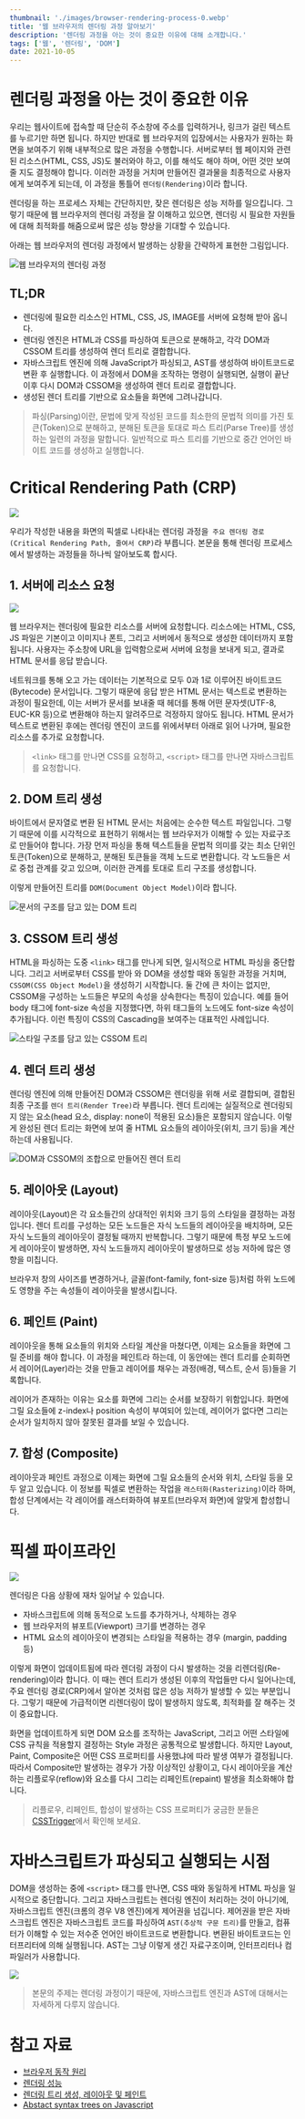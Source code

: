 ```yaml
---
thumbnail: './images/browser-rendering-process-0.webp'
title: '웹 브라우저의 렌더링 과정 알아보기'
description: '렌더링 과정을 아는 것이 중요한 이유에 대해 소개합니다.'
tags: ['웹', '렌더링', 'DOM']
date: 2021-10-05
---
```


# 렌더링 과정을 아는 것이 중요한 이유

우리는 웹사이트에 접속할 때 단순히 주소창에 주소를 입력하거나, 링크가 걸린 텍스트를 누르기만 하면 됩니다. 하지만 반대로 웹 브라우저의 입장에서는 사용자가 원하는 화면을 보여주기 위해 내부적으로 많은 과정을 수행합니다. 서버로부터 웹 페이지와 관련된 리소스(HTML, CSS, JS)도 불러와야 하고, 이를 해석도 해야 하며, 어떤 것만 보여줄 지도 결정해야 합니다. 이러한 과정을 거치며 만들어진 결과물을 최종적으로 사용자에게 보여주게 되는데, 이 과정을 통틀어 `렌더링(Rendering)`이라 합니다.

렌더링을 하는 프로세스 자체는 간단하지만, 잦은 렌더링은 성능 저하를 일으킵니다. 그렇기 때문에 웹 브라우저의 렌더링 과정을 잘 이해하고 있으면, 렌더링 시 필요한 자원들에 대해 최적화를 해줌으로써 많은 성능 향상을 기대할 수 있습니다.

아래는 웹 브라우저의 렌더링 과정에서 발생하는 상황을 간략하게 표현한 그림입니다.

![웹 브라우저의 렌더링 과정](./images/browser-rendering-process-1.webp)

## TL;DR

- 렌더링에 필요한 리소스인 HTML, CSS, JS, IMAGE를 서버에 요청해 받아 옵니다.
- 렌더링 엔진은 HTML과 CSS를 파싱하여 토큰으로 분해하고, 각각 DOM과 CSSOM 트리를 생성하여 렌더 트리로 결합합니다.
- 자바스크립트 엔진에 의해 JavaScript가 파싱되고, AST를 생성하여 바이트코드로 변환 후 실행합니다. 이 과정에서 DOM을 조작하는 명령이 실행되면, 실행이 끝난 이후 다시 DOM과 CSSOM을 생성하여 렌더 트리로 결합합니다.
- 생성된 렌더 트리를 기반으로 요소들을 화면에 그려나갑니다.

> 파싱(Parsing)이란, 문법에 맞게 작성된 코드를 최소한의 문법적 의미를 가진 토큰(Token)으로 분해하고, 분해된 토큰을 토대로 파스 트리(Parse Tree)를 생성하는 일련의 과정을 말합니다. 일반적으로 파스 트리를 기반으로 중간 언어인 바이트 코드를 생성하고 실행합니다.

# Critical Rendering Path (CRP)

![](./images/browser-rendering-process-2.webp)

우리가 작성한 내용을 화면의 픽셀로 나타내는 렌더링 과정을` 주요 렌더링 경로(Critical Rendering Path, 줄여서 CRP)`라 부릅니다. 본문을 통해 렌더링 프로세스에서 발생하는 과정들을 하나씩 알아보도록 합시다.

## 1. 서버에 리소스 요청

![](./images/browser-rendering-process-3.webp)

웹 브라우저는 렌더링에 필요한 리소스를 서버에 요청합니다. 리소스에는 HTML, CSS, JS 파일은 기본이고 이미지나 폰트, 그리고 서버에서 동적으로 생성한 데이터까지 포함됩니다. 사용자는 주소창에 URL을 입력함으로써 서버에 요청을 보내게 되고, 결과로 HTML 문서를 응답 받습니다.

네트워크를 통해 오고 가는 데이터는 기본적으로 모두 0과 1로 이루어진 바이트코드(Bytecode) 문서입니다. 그렇기 때문에 응답 받은 HTML 문서는 텍스트로 변환하는 과정이 필요한데, 이는 서버가 문서를 보내줄 때 헤더를 통해 어떤 문자셋(UTF-8, EUC-KR 등)으로 변환해야 하는지 알려주므로 걱정하지 않아도 됩니다. HTML 문서가 텍스트로 변환된 후에는 렌더링 엔진이 코드를 위에서부터 아래로 읽어 나가며, 필요한 리소스를 추가로 요청합니다.

> `<link>` 태그를 만나면 CSS를 요청하고, `<script>` 태그를 만나면 자바스크립트를 요청합니다.

## 2. DOM 트리 생성

바이트에서 문자열로 변환 된 HTML 문서는 처음에는 순수한 텍스트 파일입니다. 그렇기 때문에 이를 시각적으로 표현하기 위해서는 웹 브라우저가 이해할 수 있는 자료구조로 만들어야 합니다. 가장 먼저 파싱을 통해 텍스트들을 문법적 의미를 갖는 최소 단위인 토큰(Token)으로 분해하고, 분해된 토큰들을 객체 노드로 변환합니다. 각 노드들은 서로 중첩 관계를 갖고 있으며, 이러한 관계를 토대로 트리 구조를 생성합니다.

이렇게 만들어진 트리를 `DOM(Document Object Model)`이라 합니다.

![문서의 구조를 담고 있는 DOM 트리](./images/browser-rendering-process-4.webp)

## 3. CSSOM 트리 생성

HTML을 파싱하는 도중 `<link>` 태그를 만나게 되면, 일시적으로 HTML 파싱을 중단합니다. 그리고 서버로부터 CSS를 받아 와 DOM을 생성할 때와 동일한 과정을 거치며, `CSSOM(CSS Object Model)`을 생성하기 시작합니다. 둘 간에 큰 차이는 없지만, CSSOM을 구성하는 노드들은 부모의 속성을 상속한다는 특징이 있습니다. 예를 들어 body 태그에 font-size 속성을 지정했다면, 하위 태그들의 노드에도 font-size 속성이 추가됩니다. 이런 특징이 CSS의 Cascading을 보여주는 대표적인 사례입니다.

![스타일 구조를 담고 있는 CSSOM 트리](./images/browser-rendering-process-5.webp)

## 4. 렌더 트리 생성

렌더링 엔진에 의해 만들어진 DOM과 CSSOM은 렌더링을 위해 서로 결합되며, 결합된 최종 구조를 `렌더 트리(Render Tree)`라 부릅니다. 렌더 트리에는 실질적으로 렌더링되지 않는 요소(head 요소, display: none이 적용된 요소)들은 포함되지 않습니다. 이렇게 완성된 렌더 트리는 화면에 보여 줄 HTML 요소들의 레이아웃(위치, 크기 등)을 계산하는데 사용됩니다.

![DOM과 CSSOM의 조합으로 만들어진 렌더 트리](./images/browser-rendering-process-6.webp)

## 5. 레이아웃 (Layout)

레이아웃(Layout)은 각 요소들간의 상대적인 위치와 크기 등의 스타일을 결정하는 과정입니다. 렌더 트리를 구성하는 모든 노드들은 자식 노드들의 레이아웃을 배치하며, 모든 자식 노드들의 레이아웃이 결정될 때까지 반복합니다. 그렇기 때문에 특정 부모 노드에게 레이아웃이 발생하면, 자식 노드들까지 레이아웃이 발생하므로 성능 저하에 많은 영향을 미칩니다.

브라우저 창의 사이즈를 변경하거나, 글꼴(font-family, font-size 등)처럼 하위 노드에도 영향을 주는 속성들이 레이아웃을 발생시킵니다.

## 6. 페인트 (Paint)

레이아웃을 통해 요소들의 위치와 스타일 계산을 마쳤다면, 이제는 요소들을 화면에 그릴 준비를 해야 합니다. 이 과정을 페인트라 하는데, 이 동안에는 렌더 트리를 순회하면서 레이어(Layer)라는 것을 만들고 레이어를 채우는 과정(배경, 텍스트, 순서 등)들을 기록합니다.

레이어가 존재하는 이유는 요소를 화면에 그리는 순서를 보장하기 위함입니다. 화면에 그릴 요소들에 z-index나 position 속성이 부여되어 있는데, 레이어가 없다면 그리는 순서가 일치하지 않아 잘못된 결과를 보일 수 있습니다.

## 7. 합성 (Composite)

레이아웃과 페인트 과정으로 이제는 화면에 그릴 요소들의 순서와 위치, 스타일 등을 모두 알고 있습니다. 이 정보를 픽셀로 변환하는 작업을 `래스터화(Rasterizing)`이라 하며, 합성 단계에서는 각 레이어를 래스터화하여 뷰포트(브라우저 화면)에 알맞게 합성합니다.

# 픽셀 파이프라인

![](./images/browser-rendering-process-7.webp)

렌더링은 다음 상황에 재차 일어날 수 있습니다.

- 자바스크립트에 의해 동적으로 노드를 추가하거나, 삭제하는 경우
- 웹 브라우저의 뷰포트(Viewport) 크기를 변경하는 경우
- HTML 요소의 레이아웃이 변경되는 스타일을 적용하는 경우 (margin, padding 등)

이렇게 화면이 업데이트됨에 따라 렌더링 과정이 다시 발생하는 것을 리렌더링(Re-rendering)이라 합니다. 이 때는 렌더 트리가 생성된 이후의 작업들만 다시 일어나는데, 주요 렌더링 경로(CRP)에서 알아본 것처럼 많은 성능 저하가 발생할 수 있는 부분입니다. 그렇기 때문에 가급적이면 리렌더링이 많이 발생하지 않도록, 최적화를 잘 해주는 것이 중요합니다.

화면을 업데이트하게 되면 DOM 요소를 조작하는 JavaScript, 그리고 어떤 스타일에 CSS 규칙을 적용할지 결정하는 Style 과정은 공통적으로 발생합니다. 하지만 Layout, Paint, Composite은 어떤 CSS 프로퍼티를 사용했냐에 따라 발생 여부가 결정됩니다. 따라서 Composite만 발생하는 경우가 가장 이상적인 상황이고, 다시 레이아웃을 계산하는 리플로우(reflow)와 요소를 다시 그리는 리페인트(repaint) 발생을 최소화해야 합니다.

> 리플로우, 리페인트, 합성이 발생하는 CSS 프로퍼티가 궁금한 분들은 [CSSTrigger](https://lab.skk.moe/css-triggers)에서 확인해 보세요.

# 자바스크립트가 파싱되고 실행되는 시점

DOM을 생성하는 중에 `<script>` 태그를 만나면, CSS 때와 동일하게 HTML 파싱을 일시적으로 중단합니다. 그리고 자바스크립트는 렌더링 엔진이 처리하는 것이 아니기에, 자바스크립트 엔진(크롬의 경우 V8 엔진)에게 제어권을 넘깁니다. 제어권을 받은 자바스크립트 엔진은 자바스크립트 코드를 파싱하여 `AST(추상적 구문 트리)`를 만들고, 컴퓨터가 이해할 수 있는 저수준 언어인 바이트코드로 변환합니다. 변환된 바이트코드는 인터프리터에 의해 실행됩니다.
AST는 그냥 이렇게 생긴 자료구조이며, 인터프리터나 컴파일러가 사용합니다.

![](./images/browser-rendering-process-8.webp)

> 본문의 주제는 렌더링 과정이기 때문에, 자바스크립트 엔진과 AST에 대해서는 자세하게 다루지 않습니다.

# 참고 자료

- [브라우저 동작 원리](https://poiemaweb.com/js-browser)
- [렌더링 성능](https://developers.google.com/web/fundamentals/performance/rendering/?hl=ko)
- [렌더링 트리 생성, 레이아웃 및 페인트](https://developers.google.com/web/fundamentals/performance/critical-rendering-path/render-tree-construction?hl=ko)
- [Abstact syntax trees on Javascript](https://jotadeveloper.medium.com/abstract-syntax-trees-on-javascript-534e33361fc7)
